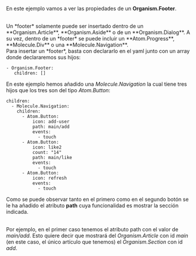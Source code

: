En este ejemplo vamos a ver las propiedades de un **Organism.Footer**.

<br>
Un *footer* solamente puede ser insertado dentro de un **Organism.Article**, **Organism.Aside** o de un **Organism.Dialog**. A su vez, dentro de un *footer* se puede incluir un **Atom.Progress**, **Molecule.Div** o una **Molecule.Navigation**.

<br>
Para insertar un *footer*, basta con declararlo en el yaml junto con un array donde declararemos sus hijos:

```
- Organism.Footer:
   children: []

```

En este ejemplo hemos añadido una *Molecule.Navigation* la cual tiene tres hijos que los tres son del tipo *Atom.Button*:

```
children:
  - Molecule.Navigation:
    children:
      - Atom.Button:
          icon: add-user
          path: main/add
          events:
            - touch
      - Atom.Button:
          icon: like2
          count: "14"
          path: main/like
          events:
            - touch
      - Atom.Button:
          icon: refresh
          events:
            - touch
```

Como se puede observar tanto en el primero como en el segundo botón se le ha añadido el atributo **path** cuya funcionalidad es mostrar la sección indicada.
<br>
<br>

Por ejemplo, en el primer caso tenemos el atributo path con el valor de *main/add*. Esto quiere decir que mostrará del *Organism.Article* con id *main* (en este caso, el único artículo que tenemos) el *Organism.Section* con id *add*.

